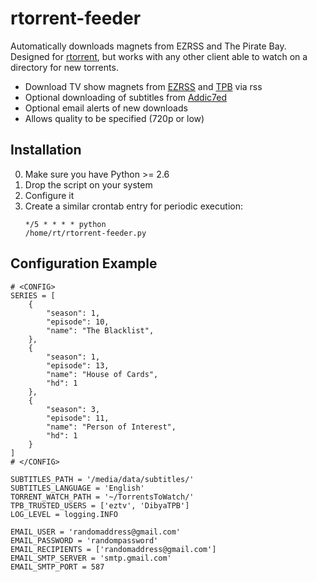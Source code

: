 rtorrent-feeder
===============

Automatically downloads magnets from EZRSS and The Pirate Bay. Designed for [rtorrent](http://libtorrent.rakshasa.no/), but works with any other client able to watch on a directory for new torrents.
 * Download TV show magnets from [EZRSS](http://ezrss.it/) and [TPB](http://thepiratebay.se) via rss
 * Optional downloading of subtitles from [Addic7ed](http://www.addic7ed.com/)
 * Optional email alerts of new downloads
 * Allows quality to be specified (720p or low)


Installation
------------
0. Make sure you have Python >= 2.6
1. Drop the script on your system
2. Configure it
3. Create a similar crontab entry for periodic execution: <pre><code>*/5 * * * * python /home/rt/rtorrent-feeder.py</code></pre>


Configuration Example
---------------------
    # <CONFIG>
    SERIES = [
        {
            "season": 1, 
            "episode": 10, 
            "name": "The Blacklist", 
        }, 
        {
            "season": 1, 
            "episode": 13, 
            "name": "House of Cards", 
            "hd": 1
        }, 
        {
            "season": 3, 
            "episode": 11, 
            "name": "Person of Interest", 
            "hd": 1
        }
    ]
    # </CONFIG>
    
    SUBTITLES_PATH = '/media/data/subtitles/'
    SUBTITLES_LANGUAGE = 'English'
    TORRENT_WATCH_PATH = '~/TorrentsToWatch/'
    TPB_TRUSTED_USERS = ['eztv', 'DibyaTPB']
    LOG_LEVEL = logging.INFO
    
    EMAIL_USER = 'randomaddress@gmail.com'
    EMAIL_PASSWORD = 'randompassword'
    EMAIL_RECIPIENTS = ['randomaddress@gmail.com']
    EMAIL_SMTP_SERVER = 'smtp.gmail.com'
    EMAIL_SMTP_PORT = 587
